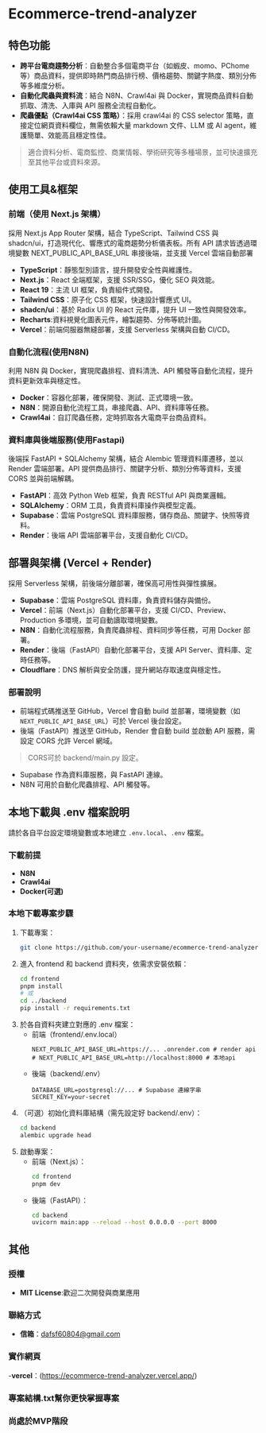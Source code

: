 # Ecommerce-trend-analyzer
## 特色功能

- **跨平台電商趨勢分析**：自動整合多個電商平台（如蝦皮、momo、PChome 等）商品資料，提供即時熱門商品排行榜、價格趨勢、關鍵字熱度、類別分佈等多維度分析。
- **自動化爬蟲與資料流**：結合 N8N、Crawl4ai 與 Docker，實現商品資料自動抓取、清洗、入庫與 API 服務全流程自動化。
- **爬蟲優點（Crawl4ai CSS 策略）**：採用 crawl4ai 的 CSS selector 策略，直接定位網頁資料欄位，無需依賴大量 markdown 文件、LLM 或 AI agent，維護簡單、效能高且穩定性佳。

> 適合資料分析、電商監控、商業情報、學術研究等多種場景，並可快速擴充至其他平台或資料來源。

## 使用工具&框架
### 前端（使用 Next.js 架構）
採用 Next.js App Router 架構，結合 TypeScript、Tailwind CSS 與 shadcn/ui，打造現代化、響應式的電商趨勢分析儀表板。所有 API 請求皆透過環境變數 NEXT_PUBLIC_API_BASE_URL 串接後端，並支援 Vercel 雲端自動部署
- **TypeScript**：靜態型別語言，提升開發安全性與維護性。
- **Next.js**：React 全端框架，支援 SSR/SSG，優化 SEO 與效能。
- **React 19**：主流 UI 框架，負責組件式開發。
- **Tailwind CSS**：原子化 CSS 框架，快速設計響應式 UI。
- **shadcn/ui**：基於 Radix UI 的 React 元件庫，提升 UI 一致性與開發效率。
- **Recharts**:資料視覺化圖表元件，繪製趨勢、分佈等統計圖。
- **Vercel**：前端伺服器無縫部署，支援 Serverless 架構與自動 CI/CD。
### 自動化流程(使用N8N)
利用 N8N 與 Docker，實現爬蟲排程、資料清洗、API 觸發等自動化流程，提升資料更新效率與穩定性。
- **Docker**：容器化部署，確保開發、測試、正式環境一致。
- **N8N**：開源自動化流程工具，串接爬蟲、API、資料庫等任務。
- **Crawl4ai**：自訂爬蟲任務，定時抓取各大電商平台商品資料。
### 資料庫與後端服務(使用Fastapi)
後端採 FastAPI + SQLAlchemy 架構，結合 Alembic 管理資料庫遷移，並以 Render 雲端部署。API 提供商品排行、關鍵字分析、類別分佈等資料，支援 CORS 並與前端解耦。
- **FastAPI**：高效 Python Web 框架，負責 RESTful API 與商業邏輯。
- **SQLAlchemy**：ORM 工具，負責資料庫操作與模型定義。
- **Supabase**：雲端 PostgreSQL 資料庫服務，儲存商品、關鍵字、快照等資料。
- **Render**：後端 API 雲端部署平台，支援自動化 CI/CD。

## 部署與架構 (Vercel + Render)
採用 Serverless 架構，前後端分離部署，確保高可用性與彈性擴展。
- **Supabase**：雲端 PostgreSQL 資料庫，負責資料儲存與備份。
- **Vercel**：前端（Next.js）自動化部署平台，支援 CI/CD、Preview、Production 多環境，並可自動讀取環境變數。
- **N8N**：自動化流程服務，負責爬蟲排程、資料同步等任務，可用 Docker 部署。
- **Render**：後端（FastAPI）自動化部署平台，支援 API Server、資料庫、定時任務等。
- **Cloudflare**：DNS 解析與安全防護，提升網站存取速度與穩定性。

### 部署說明
- 前端程式碼推送至 GitHub，Vercel 會自動 build 並部署，環境變數（如 `NEXT_PUBLIC_API_BASE_URL`）可於 Vercel 後台設定。
- 後端（FastAPI）推送至 GitHub，Render 會自動 build 並啟動 API 服務，需設定 CORS 允許 Vercel 網域。
> CORS可於 backend/main.py 設定。
- Supabase 作為資料庫服務，與 FastAPI 連線。
- N8N 可用於自動化爬蟲排程、API 觸發等。

## 本地下載與 .env 檔案說明
請於各自平台設定環境變數或本地建立 `.env.local`、`.env` 檔案。


### 下載前提
- **N8N**
- **Crawl4ai**
- **Docker(可選)**
### 本地下載專案步驟
1. 下載專案：
   ```bash
   git clone https://github.com/your-username/ecommerce-trend-analyzer.git
   ```
2. 進入 frontend 和 backend 資料夾，依需求安裝依賴：
   ```bash
   cd frontend
   pnpm install
   # 或
   cd ../backend
   pip install -r requirements.txt
   ```
3. 於各自資料夾建立對應的 .env 檔案：
   - 前端（frontend/.env.local）
     ```
     NEXT_PUBLIC_API_BASE_URL=https://... .onrender.com # render api
     # NEXT_PUBLIC_API_BASE_URL=http://localhost:8000 # 本地api
     ```
   - 後端（backend/.env）
     ```
     DATABASE_URL=postgresql://... # Supabase 連線字串
     SECRET_KEY=your-secret 
     ```
4. （可選）初始化資料庫結構（需先設定好 backend/.env）：
   ```bash
   cd backend
   alembic upgrade head
   ```
5. 啟動專案：
   - 前端（Next.js）：
     ```bash
     cd frontend
     pnpm dev
     ```
   - 後端（FastAPI）：
     ```bash
     cd backend
     uvicorn main:app --reload --host 0.0.0.0 --port 8000
     ```
## 其他
### 授權
- **MIT License**:歡迎二次開發與商業應用

### 聯絡方式
- **信箱**：dafsf60804@gmail.com

### 實作網頁
-**vercel**：(https://ecommerce-trend-analyzer.vercel.app/)

### 專案結構.txt幫你更快掌握專案
### 尚處於MVP階段





